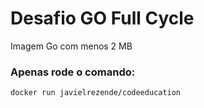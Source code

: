 # Desafio GO Full Cycle

Imagem Go com menos 2 MB

### Apenas rode o comando:
```docker run javielrezende/codeeducation```
